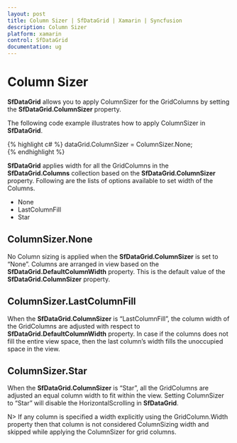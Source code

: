 ```yaml
---
layout: post
title: Column Sizer | SfDataGrid | Xamarin | Syncfusion
description: Column Sizer
platform: xamarin
control: SfDataGrid
documentation: ug
---
```


# Column Sizer

**SfDataGrid** allows you to apply ColumnSizer for the GridColumns by setting the **SfDataGrid.ColumnSizer** property. 

The following code example illustrates how to apply ColumnSizer in **SfDataGrid**.

{% highlight c# %}
dataGrid.ColumnSizer = ColumnSizer.None;  
{% endhighlight %}

**SfDataGrid** applies width for all the GridColumns in the **SfDataGrid.Columns** collection based on the **SfDataGrid.ColumnSizer** property. Following are the lists of options available to set width of the Columns.

* None
* LastColumnFill
* Star


## ColumnSizer.None

No Column sizing is applied when the **SfDataGrid.ColumnSizer** is set to “None”. Columns are arranged in view based on the **SfDataGrid.DefaultColumnWidth** property. This is the default value of the **SfDataGrid.ColumnSizer** property.


## ColumnSizer.LastColumnFill

When the **SfDataGrid.ColumnSizer** is “LastColumnFill”, the column width of the GridColumns are adjusted with respect to **SfDataGrid.DefaultColumnWidth** property. In case if the columns does not fill the entire view space, then the last column’s width fills the unoccupied space in the view.


## ColumnSizer.Star

When the **SfDataGrid.ColumnSizer** is “Star”, all the GridColumns are adjusted an equal column width to fit within the view. Setting ColumnSizer to “Star” will disable the HorizontalScrolling in **SfDataGrid**.

N> If any column is specified a width explicitly using the GridColumn.Width property then that column is not considered ColumnSizing width and skipped while applying the ColumnSizer for grid columns.
